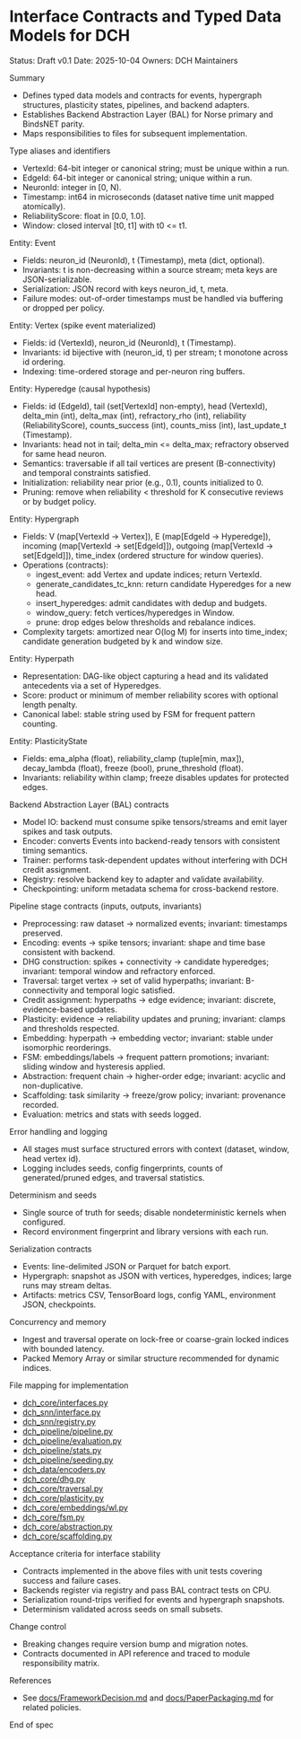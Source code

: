 # Interface Contracts and Typed Data Models for DCH

Status: Draft v0.1
Date: 2025-10-04
Owners: DCH Maintainers

Summary
- Defines typed data models and contracts for events, hypergraph structures, plasticity states, pipelines, and backend adapters.
- Establishes Backend Abstraction Layer (BAL) for Norse primary and BindsNET parity.
- Maps responsibilities to files for subsequent implementation.

Type aliases and identifiers
- VertexId: 64-bit integer or canonical string; must be unique within a run.
- EdgeId: 64-bit integer or canonical string; unique within a run.
- NeuronId: integer in [0, N).
- Timestamp: int64 in microseconds (dataset native time unit mapped atomically).
- ReliabilityScore: float in [0.0, 1.0].
- Window: closed interval [t0, t1] with t0 <= t1.

Entity: Event
- Fields: neuron_id (NeuronId), t (Timestamp), meta (dict, optional).
- Invariants: t is non-decreasing within a source stream; meta keys are JSON-serializable.
- Serialization: JSON record with keys neuron_id, t, meta.
- Failure modes: out-of-order timestamps must be handled via buffering or dropped per policy.

Entity: Vertex (spike event materialized)
- Fields: id (VertexId), neuron_id (NeuronId), t (Timestamp).
- Invariants: id bijective with (neuron_id, t) per stream; t monotone across id ordering.
- Indexing: time-ordered storage and per-neuron ring buffers.

Entity: Hyperedge (causal hypothesis)
- Fields: id (EdgeId), tail (set[VertexId] non-empty), head (VertexId), delta_min (int), delta_max (int), refractory_rho (int), reliability (ReliabilityScore), counts_success (int), counts_miss (int), last_update_t (Timestamp).
- Invariants: head not in tail; delta_min <= delta_max; refractory observed for same head neuron.
- Semantics: traversable if all tail vertices are present (B-connectivity) and temporal constraints satisfied.
- Initialization: reliability near prior (e.g., 0.1), counts initialized to 0.
- Pruning: remove when reliability < threshold for K consecutive reviews or by budget policy.

Entity: Hypergraph
- Fields: V (map[VertexId -> Vertex]), E (map[EdgeId -> Hyperedge]), incoming (map[VertexId -> set[EdgeId]]), outgoing (map[VertexId -> set[EdgeId]]), time_index (ordered structure for window queries).
- Operations (contracts):
  - ingest_event: add Vertex and update indices; return VertexId.
  - generate_candidates_tc_knn: return candidate Hyperedges for a new head.
  - insert_hyperedges: admit candidates with dedup and budgets.
  - window_query: fetch vertices/hyperedges in Window.
  - prune: drop edges below thresholds and rebalance indices.
- Complexity targets: amortized near O(log M) for inserts into time_index; candidate generation budgeted by k and window size.

Entity: Hyperpath
- Representation: DAG-like object capturing a head and its validated antecedents via a set of Hyperedges.
- Score: product or minimum of member reliability scores with optional length penalty.
- Canonical label: stable string used by FSM for frequent pattern counting.

Entity: PlasticityState
- Fields: ema_alpha (float), reliability_clamp (tuple[min, max]), decay_lambda (float), freeze (bool), prune_threshold (float).
- Invariants: reliability within clamp; freeze disables updates for protected edges.

Backend Abstraction Layer (BAL) contracts
- Model IO: backend must consume spike tensors/streams and emit layer spikes and task outputs.
- Encoder: converts Events into backend-ready tensors with consistent timing semantics.
- Trainer: performs task-dependent updates without interfering with DCH credit assignment.
- Registry: resolve backend key to adapter and validate availability.
- Checkpointing: uniform metadata schema for cross-backend restore.

Pipeline stage contracts (inputs, outputs, invariants)
- Preprocessing: raw dataset -> normalized events; invariant: timestamps preserved.
- Encoding: events -> spike tensors; invariant: shape and time base consistent with backend.
- DHG construction: spikes + connectivity -> candidate hyperedges; invariant: temporal window and refractory enforced.
- Traversal: target vertex -> set of valid hyperpaths; invariant: B-connectivity and temporal logic satisfied.
- Credit assignment: hyperpaths -> edge evidence; invariant: discrete, evidence-based updates.
- Plasticity: evidence -> reliability updates and pruning; invariant: clamps and thresholds respected.
- Embedding: hyperpath -> embedding vector; invariant: stable under isomorphic reorderings.
- FSM: embeddings/labels -> frequent pattern promotions; invariant: sliding window and hysteresis applied.
- Abstraction: frequent chain -> higher-order edge; invariant: acyclic and non-duplicative.
- Scaffolding: task similarity -> freeze/grow policy; invariant: provenance recorded.
- Evaluation: metrics and stats with seeds logged.

Error handling and logging
- All stages must surface structured errors with context (dataset, window, head vertex id).
- Logging includes seeds, config fingerprints, counts of generated/pruned edges, and traversal statistics.

Determinism and seeds
- Single source of truth for seeds; disable nondeterministic kernels when configured.
- Record environment fingerprint and library versions with each run.

Serialization contracts
- Events: line-delimited JSON or Parquet for batch export.
- Hypergraph: snapshot as JSON with vertices, hyperedges, indices; large runs may stream deltas.
- Artifacts: metrics CSV, TensorBoard logs, config YAML, environment JSON, checkpoints.

Concurrency and memory
- Ingest and traversal operate on lock-free or coarse-grain locked indices with bounded latency.
- Packed Memory Array or similar structure recommended for dynamic indices.

File mapping for implementation
- [dch_core/interfaces.py](dch_core/interfaces.py)
- [dch_snn/interface.py](dch_snn/interface.py)
- [dch_snn/registry.py](dch_snn/registry.py)
- [dch_pipeline/pipeline.py](dch_pipeline/pipeline.py)
- [dch_pipeline/evaluation.py](dch_pipeline/evaluation.py)
- [dch_pipeline/stats.py](dch_pipeline/stats.py)
- [dch_pipeline/seeding.py](dch_pipeline/seeding.py)
- [dch_data/encoders.py](dch_data/encoders.py)
- [dch_core/dhg.py](dch_core/dhg.py)
- [dch_core/traversal.py](dch_core/traversal.py)
- [dch_core/plasticity.py](dch_core/plasticity.py)
- [dch_core/embeddings/wl.py](dch_core/embeddings/wl.py)
- [dch_core/fsm.py](dch_core/fsm.py)
- [dch_core/abstraction.py](dch_core/abstraction.py)
- [dch_core/scaffolding.py](dch_core/scaffolding.py)

Acceptance criteria for interface stability
- Contracts implemented in the above files with unit tests covering success and failure cases.
- Backends register via registry and pass BAL contract tests on CPU.
- Serialization round-trips verified for events and hypergraph snapshots.
- Determinism validated across seeds on small subsets.

Change control
- Breaking changes require version bump and migration notes.
- Contracts documented in API reference and traced to module responsibility matrix.

References
- See [docs/FrameworkDecision.md](docs/FrameworkDecision.md) and [docs/PaperPackaging.md](docs/PaperPackaging.md) for related policies.

End of spec